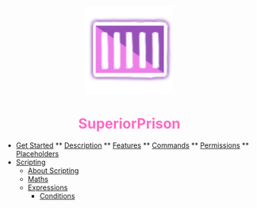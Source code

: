 <center>
  <a style="color: black; text-decoration: none;" href="/#/superiorprison/">
    <img src="./images/superiorprison-icon.png" width=35%>
    <h1 style="color: #ff6bc2;">SuperiorPrison</h1>
  </a>
</center>

* [Get Started](superiorprison/)
** [Description](superiorprison/?id=description)
** [Features](superiorprison/?id=features)
** [Commands](superiorprison/?id=commands)
** [Permissions](superiorprison/?id=permissions)
** [Placeholders](superiorprison/?id=placeholders)
* [Scripting](superiorprison/scripting/)
  * [About Scripting](superiorprison/scripting/?id=what-is-scripting-where-can-we-use-scripting)
  * [Maths](superiorprison/scripting/maths)
  * [Expressions](superiorprison/scripting/expressions/)
    * [Conditions](superiorprison/scripting/expressions/conditions)
